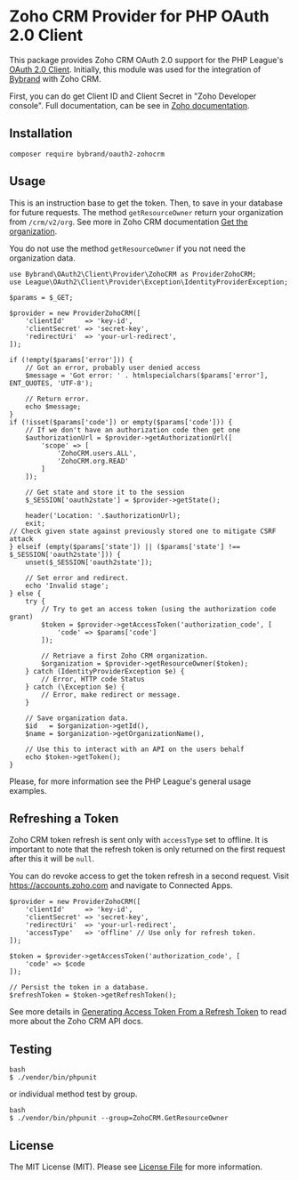 # Zoho CRM Provider for PHP OAuth 2.0 Client

This package provides Zoho CRM OAuth 2.0 support for the PHP League's [OAuth 2.0 Client](https://github.com/thephpleague/oauth2-client). Initially, this module was used for the integration of [Bybrand](https://www.bybrand.io) with Zoho CRM.

First, you can do get Client ID and Client Secret in "Zoho Developer console". Full documentation, can be see in [Zoho documentation](https://www.zoho.com/crm/developer/docs/api/v2/register-client.html).

## Installation

```
composer require bybrand/oauth2-zohocrm
```

## Usage
This is an instruction base to get the token. Then, to save in your database for future requests. The method `getResourceOwner` return your organization from `/crm/v2/org`. See more in Zoho CRM documentation [Get the organization](https://www.zoho.com/crm/developer/docs/api/v2/get-org-data.html).

You do not use the method `getResourceOwner` if you not need the organization data.

```
use Bybrand\OAuth2\Client\Provider\ZohoCRM as ProviderZohoCRM;
use League\OAuth2\Client\Provider\Exception\IdentityProviderException;

$params = $_GET;

$provider = new ProviderZohoCRM([
    'clientId'     => 'key-id',
    'clientSecret' => 'secret-key',
    'redirectUri'  => 'your-url-redirect',
]);

if (!empty($params['error'])) {
    // Got an error, probably user denied access
    $message = 'Got error: ' . htmlspecialchars($params['error'], ENT_QUOTES, 'UTF-8');

    // Return error.
    echo $message;
}
if (!isset($params['code']) or empty($params['code'])) {
    // If we don't have an authorization code then get one
    $authorizationUrl = $provider->getAuthorizationUrl([
        'scope' => [
            'ZohoCRM.users.ALL',
            'ZohoCRM.org.READ'
        ]
    ]);

    // Get state and store it to the session
    $_SESSION['oauth2state'] = $provider->getState();

    header('Location: '.$authorizationUrl);
    exit;
// Check given state against previously stored one to mitigate CSRF attack
} elseif (empty($params['state']) || ($params['state'] !== $_SESSION['oauth2state'])) {
    unset($_SESSION['oauth2state']);

    // Set error and redirect.
    echo 'Invalid stage';
} else {
    try {
        // Try to get an access token (using the authorization code grant)
        $token = $provider->getAccessToken('authorization_code', [
            'code' => $params['code']
        ]);

        // Retriave a first Zoho CRM organization.        
        $organization = $provider->getResourceOwner($token);
    } catch (IdentityProviderException $e) {
        // Error, HTTP code Status
    } catch (\Exception $e) {
        // Error, make redirect or message.
    }

    // Save organization data.
    $id   = $organization->getId(),
    $name = $organization->getOrganizationName(),

    // Use this to interact with an API on the users behalf
    echo $token->getToken();
}
```
Please, for more information see the PHP League's general usage examples.

## Refreshing a Token
Zoho CRM token refresh is sent only with `accessType` set to offline. It is important to note that the refresh token is only returned on the first request after this it will be `null`.

You can do revoke access to get the token refresh in a second request. Visit https://accounts.zoho.com and navigate to Connected Apps.

```
$provider = new ProviderZohoCRM([
    'clientId'     => 'key-id',
    'clientSecret' => 'secret-key',
    'redirectUri'  => 'your-url-redirect',
    'accessType'   => 'offline' // Use only for refresh token.
]);

$token = $provider->getAccessToken('authorization_code', [
    'code' => $code
]);

// Persist the token in a database.
$refreshToken = $token->getRefreshToken();
```
See more details in [Generating Access Token From a Refresh Token](https://www.zoho.com/crm/developer/docs/api/v2/refresh.html) to read more about the Zoho CRM API docs.

## Testing

```
bash
$ ./vendor/bin/phpunit
```

or individual method test by group.

```
bash
$ ./vendor/bin/phpunit --group=ZohoCRM.GetResourceOwner
```

## License

The MIT License (MIT). Please see [License File](https://github.com/bybrand/oauth2-zohocrm/blob/master/LICENSE) for more information.
